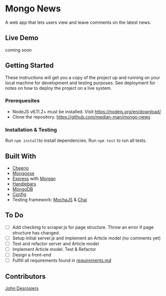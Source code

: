 # Mongo News
A web app that lets users view and leave comments on the latest news.

## Live Demo
coming soon

## Getting Started
These instructions will get you a copy of the project up and running on your local machine for development and testing purposes. See deployment for notes on how to deploy the project on a live system.

### Prerequesites
* NodeJS v6.11.2+ must be installed. Visit https://nodejs.org/en/download/
* Clone the repository. https://github.com/median-man/mongo-news

### Installation & Testing
Run `npm install`to install dependencies.
Run `npm test` to run all tests.

## Built With
* [Cheerio](https://cheerio.js.org/)
* [Mongoose](http://mongoosejs.com/)
* [Express](http://expressjs.com/) with [Morgan](https://github.com/expressjs/morgan)
* [Handlebars](http://handlebarsjs.com/)
* [MongoDB](https://www.mongodb.com/)
* [Config](https://github.com/lorenwest/node-config)
* Testing framework: [MochaJS](https://mochajs.org/) & [Chai](http://chaijs.com/)

## To Do
- [ ] Add checking to scraper.js for page structure. Throw an error if page structure has changed.
- [ ] Setup initial server.js and implement an Article model (no comments yet)
- [ ] Test and refactor server and Article model
- [ ] Implement Article model. Test & Refactor
- [ ] Design a front-end
- [ ] Fulfill all requirements found in [requirements.md](dev/requirements.md)

## Contributors
[John Desrosiers](https://github.com/median-man)